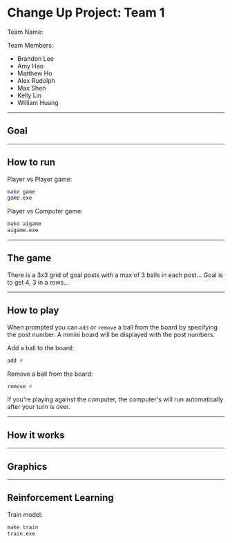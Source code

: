 # Change Up Project: Team 1

Team Name: <br/>

Team Members: <br/>
- Brandon Lee 
- Amy Hao
- Matthew Ho
- Alex Rudolph
- Max Shen
- Kelly Lin
- William Huang

---

## Goal

---

## How to run

Player vs Player game:
```bash 
make game
game.exe
```

Player vs Computer game:
```bash 
make aigame
aigame.exe
```

---

## The game

There is a 3x3 grid of goal posts with a max of 3 balls in each post...
Goal is to get 4, 3 in a rows...

---

## How to play

When prompted you can `add` or `remove` a ball from the board by specifying the post number. A mmini board will be displayed with the post numbers.

Add a ball to the board:

```bash
add #
```

Remove a ball from the board:

```bash
remove #
```

If you're playing against the computer, the computer's will run automatically after your turn is over.

---

## How it works

---

## Graphics

---

## Reinforcement Learning

Train model:
```bash
make train
train.exe
```
